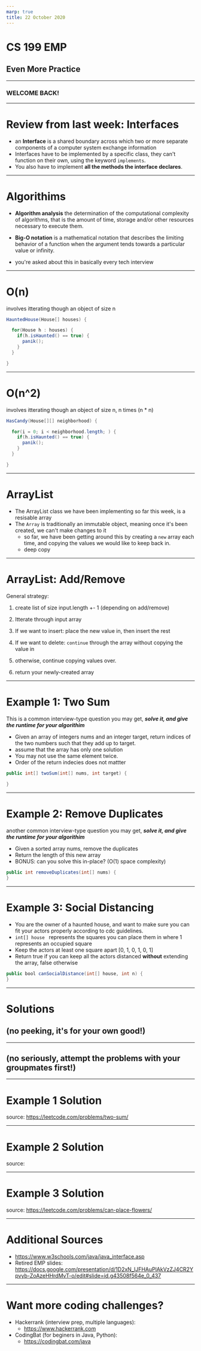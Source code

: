 ```yaml
---
marp: true
title: 22 October 2020
---
```


# <!-- fit --> CS 199 EMP

## <!-- fit --> Even More Practice

---
### <!-- fit --> WELCOME BACK!

---
# Review from last week: Interfaces
* an **Interface** is a shared boundary across which two or more separate components of a computer system exchange information
* Interfaces have to be implemented by a specific class, they can't function on their own, using the keyword ```implements```.
* You also have to implement **all the methods the interface declares**.

---
# Algorithims

* **Algorithm analysis** the determination of the computational complexity of algorithms, that is the amount of time, storage and/or other resources necessary to execute them.

* **Big-O notation** is a mathematical notation that describes the limiting behavior of a function when the argument tends towards a particular value or infinity.

* you're asked about this in basically every tech interview

---
# O(n)
involves itterating though an object of size n

```java
HauntedHouse(House[] houses) {

  for(House h : houses) {
    if(h.isHaunted() == true) {
      panik();
    }
  }

}

```

---
# O(n^2)
involves itterating though an object of size n, n times (n * n)

```java
HasCandy(House[][] neighborhood) {

  for(i = 0; i < neighborhood.length; ) {
    if(h.isHaunted() == true) {
      panik();
    }
  }

}
```

---
# ArrayList
* The ArrayList class we have been implementing so far this week, is a resisable array
* The ```Array``` is traditionally an immutable object, meaning once it's been created, we can't make changes to it
  * so far, we have been getting around this by creating a ``new`` array each time, and copying the values we would like to keep back in.
  * deep copy


---
# ArrayList: Add/Remove
General strategy: 

1) create list of size  input.length +- 1 (depending on add/remove)
2) Itterate through input array
  3) If we want to insert: place the new value in, then insert the rest
  4) If we want to delete: ```continue``` through the array without copying the value in
  5) otherwise, continue copying values over.

6) return your newly-created array


---
# Example 1: Two Sum
This is a common interview-type question you may get, ***solve it, and give the runtime for your algorithim***

* Given an array of integers nums and an integer target, return indices of the two numbers such that they add up to target.
* assume that the array has only one solution
* You may not use the same element twice.
* Order of the return indecies does not mattter

```Java
public int[] twoSum(int[] nums, int target) {
        
}
```

---
# Example 2: Remove Duplicates
another common interview-type question you may get, ***solve it, and give the runtime for your algorithim***
* Given a sorted array nums, remove the duplicates
* Return the length of this new array
* BONUS: can you solve this in-place? (O(1) space complexity)

```Java
public int removeDuplicates(int[] nums) {
}
```

---
# Example 3: Social Distancing
* You are the owner of a haunted house, and want to make sure you can fit your actors properly according to cdc guidelines. 
* ```int[] house ``` represents the squares you can place them in where 1 represents an occupied square
* Keep the actors at least one square apart [0, 1, 0, 1, 0, 1]
* Return true if you can keep all the actors distanced **without** extending the array, false otherwise

```Java
public bool canSocialDistance(int[] house, int n) {
}
```

---
#  <!-- fit --> Solutions 
## <!-- fit --> (no peeking, it's for your own good!)
---
## <!-- fit --> (no seriously, attempt the problems with your groupmates first!)

---
# Example 1 Solution   
 source: https://leetcode.com/problems/two-sum/


---
# Example 2 Solution 
source:    

---
# Example 3 Solution
source: https://leetcode.com/problems/can-place-flowers/

---
# Additional Sources
* https://www.w3schools.com/java/java_interface.asp
* Retired EMP slides: https://docs.google.com/presentation/d/1D2xN_lJFHAuPlAkVzZJ4CR2Ypvyb-ZoAzeHHrdMvT-o/edit#slide=id.g43508f564e_0_437

---
# Want more coding challenges?
* Hackerrank (interview prep, multiple languages):
  *   https://www.hackerrank.com
* CodingBat (for beginers in Java, Python): 
  * https://codingbat.com/java
